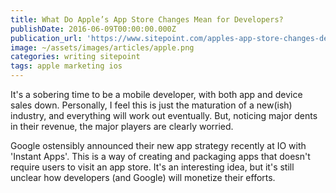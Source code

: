 ```yaml
---
title: What Do Apple’s App Store Changes Mean for Developers?
publishDate: 2016-06-09T00:00:00.000Z
publication_url: 'https://www.sitepoint.com/apples-app-store-changes-developers/'
image: ~/assets/images/articles/apple.png
categories: writing sitepoint
tags: apple marketing ios
---
```


It's a sobering time to be a mobile developer, with both app and device sales down. Personally, I feel this is just the maturation of a new(ish) industry, and everything will work out eventually. But, noticing major dents in their revenue, the major players are clearly worried.

Google ostensibly announced their new app strategy recently at IO with 'Instant Apps'. This is a way of creating and packaging apps that doesn't require users to visit an app store. It's an interesting idea, but it's still unclear how developers (and Google) will monetize their efforts.
